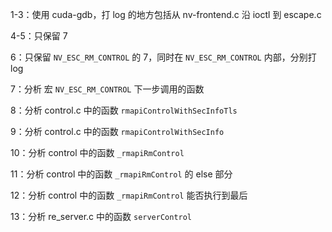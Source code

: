 1-3：使用 cuda-gdb，打 log 的地方包括从 nv-frontend.c 沿 ioctl 到 escape.c

4-5：只保留 7

6：只保留 `NV_ESC_RM_CONTROL` 的 7，同时在 `NV_ESC_RM_CONTROL` 内部，分别打 log

7：分析 宏 `NV_ESC_RM_CONTROL` 下一步调用的函数

8：分析 control.c 中的函数 `rmapiControlWithSecInfoTls`

9：分析 control.c 中的函数 `rmapiControlWithSecInfo`

10：分析 control 中的函数 `_rmapiRmControl`

11：分析 control 中的函数 `_rmapiRmControl` 的 else 部分

12：分析 control 中的函数 `_rmapiRmControl` 能否执行到最后

13：分析 re_server.c 中的函数 `serverControl`
